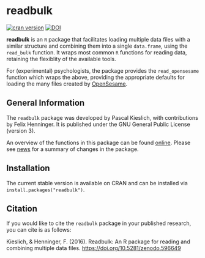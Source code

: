 
<!-- README.md is generated from README.Rmd. Please edit that file -->
readbulk
========

[![cran version](http://www.r-pkg.org/badges/version/readbulk)](https://CRAN.R-project.org/package=readbulk) [![DOI](https://zenodo.org/badge/DOI/10.5281/zenodo.596649.svg)](https://doi.org/10.5281/zenodo.596649)

**readbulk** is an `R` package that facilitates loading multiple data files with a similar structure and combining them into a single `data.frame`, using the `read_bulk` function. It wraps most common `R` functions for reading data, retaining the flexiblity of the available tools.

For (experimental) psychologists, the package provides the `read_opensesame` function which wraps the above, providing the appropriate defaults for loading the many files created by [OpenSesame](http://osdoc.cogsci.nl/).

General Information
-------------------

The `readbulk` package was developed by Pascal Kieslich, with contributions by Felix Henninger. It is published under the GNU General Public License (version 3).

An overview of the functions in this package can be found [online](http://pascalkieslich.github.io/readbulk/reference). Please see [news](http://pascalkieslich.github.io/readbulk/news) for a summary of changes in the package.

Installation
------------

The current stable version is available on CRAN and can be installed via `install.packages("readbulk")`.

Citation
--------

If you would like to cite the `readbulk` package in your published research, you can cite is as follows:

Kieslich, & Henninger, F. (2016). Readbulk: An R package for reading and combining multiple data files. <https://doi.org/10.5281/zenodo.596649>
